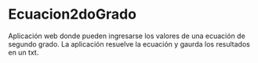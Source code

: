 # Ecuacion2doGrado
Aplicación web donde pueden ingresarse los valores de una ecuación de segundo grado. La aplicación resuelve la ecuación y gaurda los resultados en un txt.
